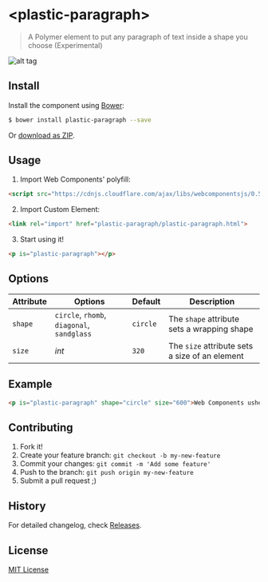 # &lt;plastic-paragraph&gt;

> A Polymer element to put any paragraph of text inside a shape you choose (Experimental)

![alt tag](http://hejty.github.io/demos/plastic-paragraph/preview.png)

## Install

Install the component using [Bower](http://bower.io/):

```sh
$ bower install plastic-paragraph --save
```

Or [download as ZIP](https://github.com/hejty/plastic-paragraph/archive/master.zip).

## Usage

1. Import Web Components' polyfill:

```html
<script src="https://cdnjs.cloudflare.com/ajax/libs/webcomponentsjs/0.5.2/webcomponents.min.js"></script>
```

2. Import Custom Element:

```html
<link rel="import" href="plastic-paragraph/plastic-paragraph.html">
```

3. Start using it!

```html
<p is="plastic-paragraph"></p>
```

## Options

Attribute       | Options                                                       | Default                      | Description
---             | ---                                                           | ---                          | ---
`shape`         | `circle`, `rhomb`, `diagonal`, `sandglass`                    | `circle`                     | The `shape` attribute sets a wrapping shape
`size`          | *int*                                                         | `320`                        | The `size` attribute sets a size of an element

## Example

```html
<p is="plastic-paragraph" shape="circle" size="600">Web Components usher in a new era of web development based on encapsulated and interoperable custom elements that extend HTML itself. Built atop these new standards, Polymer makes it easier and faster to create anything from a button to a complete application across desktop, mobile, and beyond.</p>
```

## Contributing

1. Fork it!
2. Create your feature branch: `git checkout -b my-new-feature`
3. Commit your changes: `git commit -m 'Add some feature'`
4. Push to the branch: `git push origin my-new-feature`
5. Submit a pull request ;)

## History

For detailed changelog, check [Releases](https://github.com/hejty/plastic-paragraph/releases).

## License

[MIT License](http://opensource.org/licenses/MIT)

